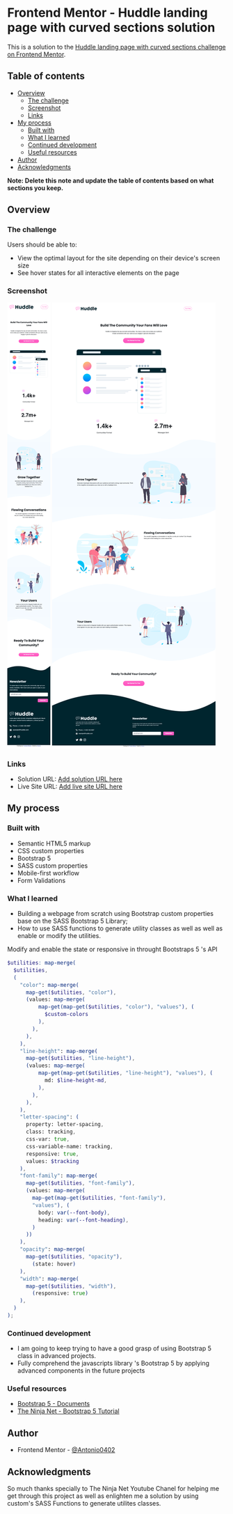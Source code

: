 # Frontend Mentor - Huddle landing page with curved sections solution

This is a solution to the [Huddle landing page with curved sections challenge on Frontend Mentor](https://www.frontendmentor.io/challenges/huddle-landing-page-with-curved-sections-5ca5ecd01e82137ec91a50f2).

## Table of contents

- [Overview](#overview)
  - [The challenge](#the-challenge)
  - [Screenshot](#screenshot)
  - [Links](#links)
- [My process](#my-process)
  - [Built with](#built-with)
  - [What I learned](#what-i-learned)
  - [Continued development](#continued-development)
  - [Useful resources](#useful-resources)
- [Author](#author)
- [Acknowledgments](#acknowledgments)

**Note: Delete this note and update the table of contents based on what sections you keep.**

## Overview

### The challenge

Users should be able to:

- View the optimal layout for the site depending on their device's screen size
- See hover states for all interactive elements on the page

### Screenshot

![Mobile Design](./screenshots/mobile-design.png)
![Desktop Design](./screenshots/desktop-design.png)

### Links

- Solution URL: [Add solution URL here](https://your-solution-url.com)
- Live Site URL: [Add live site URL here](https://your-live-site-url.com)

## My process

### Built with

- Semantic HTML5 markup
- CSS custom properties
- Bootstrap 5
- SASS custom properties
- Mobile-first workflow
- Form Validations

### What I learned

- Building a webpage from scratch using Bootstrap custom properties base on the SASS Bootstrap 5 Library;
- How to use SASS functions to  generate utility classes as well as well as enable or modify the utilities.

Modify and enable the state or responsive in throught Bootstraps 5 's API

```scss
$utilities: map-merge(
  $utilities,
  (
    "color": map-merge(
      map-get($utilities, "color"), 
      (values: map-merge(
          map-get(map-get($utilities, "color"), "values"), (
            $custom-colors
          ),
        ),
      ),
    ),
    "line-height": map-merge(
      map-get($utilities, "line-height"),
      (values: map-merge(
          map-get(map-get($utilities, "line-height"), "values"), (
            md: $line-height-md,
          ),
        ),
      ),
    ),
    "letter-spacing": (
      property: letter-spacing,
      class: tracking,
      css-var: true,
      css-variable-name: tracking,
      responsive: true,
      values: $tracking
    ),
    "font-family": map-merge(
      map-get($utilities, "font-family"),
      (values: map-merge(
        map-get(map-get($utilities, "font-family"),
        "values"), (
          body: var(--font-body),
          heading: var(--font-heading),
        )
      ))
    ),
    "opacity": map-merge(
      map-get($utilities, "opacity"), 
        (state: hover)
    ),
    "width": map-merge(
      map-get($utilities, "width"), 
        (responsive: true)
    ),
  )
);
```

### Continued development

- I am going to keep trying to have a good grasp of using Bootstrap 5 class in advanced projects. 
- Fully comprehend the javascripts library 's Bootstrap 5 by applying advanced components in the future projects


### Useful resources

- [Bootstrap 5 - Documents](https://getbootstrap.com/docs/5.2/getting-started/introduction/)
- [The Ninja Net - Bootstrap 5 Tutorial](https://www.youtube.com/playlist?list=PL4cUxeGkcC9joIM91nLzd_qaH_AimmdAR)


## Author

- Frontend Mentor - [@Antonio0402](https://www.frontendmentor.io/profile/Antonio0402)


## Acknowledgments

So much thanks specially to The Ninja Net Youtube Chanel for helping me get through this project as well as enlighten me a solution by using custom's SASS Functions to generate utilites classes.
